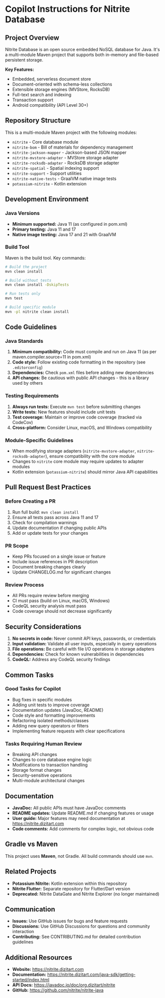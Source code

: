 # Copilot Instructions for Nitrite Database

## Project Overview

Nitrite Database is an open source embedded NoSQL database for Java. It's a multi-module Maven project that supports both in-memory and file-based persistent storage.

**Key Features:**
- Embedded, serverless document store
- Document-oriented with schema-less collections
- Extensible storage engines (MVStore, RocksDB)
- Full-text search and indexing
- Transaction support
- Android compatibility (API Level 30+)

## Repository Structure

This is a multi-module Maven project with the following modules:

- `nitrite` - Core database module
- `nitrite-bom` - Bill of materials for dependency management
- `nitrite-jackson-mapper` - Jackson-based JSON mapper
- `nitrite-mvstore-adapter` - MVStore storage adapter
- `nitrite-rocksdb-adapter` - RocksDB storage adapter
- `nitrite-spatial` - Spatial indexing support
- `nitrite-support` - Support utilities
- `nitrite-native-tests` - GraalVM native image tests
- `potassium-nitrite` - Kotlin extension

## Development Environment

### Java Versions
- **Minimum supported:** Java 11 (as configured in pom.xml)
- **Primary testing:** Java 11 and 17
- **Native image testing:** Java 17 and 21 with GraalVM

### Build Tool
Maven is the build tool. Key commands:

```bash
# Build the project
mvn clean install

# Build without tests
mvn clean install -DskipTests

# Run tests only
mvn test

# Build specific module
mvn -pl nitrite clean install
```

## Code Guidelines

### Java Standards
1. **Minimum compatibility:** Code must compile and run on Java 11 (as per maven.compiler.source=11 in pom.xml)
2. **Code style:** Follow existing code formatting in the repository (see `.editorconfig`)
3. **Dependencies:** Check `pom.xml` files before adding new dependencies
4. **API changes:** Be cautious with public API changes - this is a library used by others

### Testing Requirements
1. **Always run tests:** Execute `mvn test` before submitting changes
2. **Write tests:** New features should include unit tests
3. **Test coverage:** Maintain or improve code coverage (tracked via CodeCov)
4. **Cross-platform:** Consider Linux, macOS, and Windows compatibility

### Module-Specific Guidelines
- When modifying storage adapters (`nitrite-mvstore-adapter`, `nitrite-rocksdb-adapter`), ensure compatibility with the core module
- Changes to `nitrite` core module may require updates to adapter modules
- Kotlin extension (`potassium-nitrite`) should mirror Java API capabilities

## Pull Request Best Practices

### Before Creating a PR
1. Run full build: `mvn clean install`
2. Ensure all tests pass across Java 11 and 17
3. Check for compilation warnings
4. Update documentation if changing public APIs
5. Add or update tests for your changes

### PR Scope
- Keep PRs focused on a single issue or feature
- Include issue references in PR description
- Document breaking changes clearly
- Update CHANGELOG.md for significant changes

### Review Process
- All PRs require review before merging
- CI must pass (build on Linux, macOS, Windows)
- CodeQL security analysis must pass
- Code coverage should not decrease significantly

## Security Considerations

1. **No secrets in code:** Never commit API keys, passwords, or credentials
2. **Input validation:** Validate all user inputs, especially in query operations
3. **File operations:** Be careful with file I/O operations in storage adapters
4. **Dependencies:** Check for known vulnerabilities in dependencies
5. **CodeQL:** Address any CodeQL security findings

## Common Tasks

### Good Tasks for Copilot
- Bug fixes in specific modules
- Adding unit tests to improve coverage
- Documentation updates (JavaDoc, README)
- Code style and formatting improvements
- Refactoring isolated methods/classes
- Adding new query operators or filters
- Implementing feature requests with clear specifications

### Tasks Requiring Human Review
- Breaking API changes
- Changes to core database engine logic
- Modifications to transaction handling
- Storage format changes
- Security-sensitive operations
- Multi-module architectural changes

## Documentation

- **JavaDoc:** All public APIs must have JavaDoc comments
- **README updates:** Update README.md if changing features or usage
- **User guide:** Major features may need documentation at https://nitrite.dizitart.com
- **Code comments:** Add comments for complex logic, not obvious code

## Gradle vs Maven
This project uses **Maven**, not Gradle. All build commands should use `mvn`.

## Related Projects

- **Potassium Nitrite:** Kotlin extension within this repository
- **Nitrite Flutter:** Separate repository for Flutter/Dart version
- **Deprecated:** Nitrite DataGate and Nitrite Explorer (no longer maintained)

## Communication

- **Issues:** Use GitHub issues for bugs and feature requests
- **Discussions:** Use GitHub Discussions for questions and community interaction
- **Contributing:** See CONTRIBUTING.md for detailed contribution guidelines

## Additional Resources

- **Website:** https://nitrite.dizitart.com
- **Documentation:** https://nitrite.dizitart.com/java-sdk/getting-started/index.html
- **API Docs:** https://javadoc.io/doc/org.dizitart/nitrite
- **GitHub:** https://github.com/nitrite/nitrite-java
